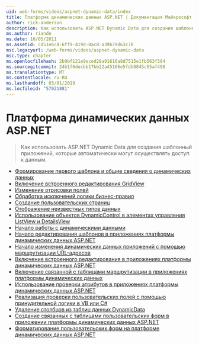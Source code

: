 ```yaml
---
uid: web-forms/videos/aspnet-dynamic-data/index
title: Платформа динамических данных ASP.NET | Документация Майкрософт
author: rick-anderson
description: Как использовать ASP.NET Dynamic Data для создания шаблонный приложений, которые автоматически могут осуществлять доступ к данным.
ms.author: riande
ms.date: 10/05/2011
ms.assetid: cd51e6c4-6ff9-419d-8ac8-a39b79d63c78
msc.legacyurl: /web-forms/videos/aspnet-dynamic-data
msc.type: chapter
ms.openlocfilehash: 2b9bf121e9eced28a91616a8d7515e1fb563f304
ms.sourcegitcommit: 24b1f6decbb17bb22a45166e5fdb0845c65af498
ms.translationtype: MT
ms.contentlocale: ru-RU
ms.lasthandoff: 03/01/2019
ms.locfileid: "57021881"
---
```

<a name="aspnet-dynamic-data"></a>Платформа динамических данных ASP.NET
====================
> Как использовать ASP.NET Dynamic Data для создания шаблонный приложений, которые автоматически могут осуществлять доступ к данным.


- [Формирование первого шаблона и общие сведения о динамических данных](your-first-scaffold-and-what-is-dynamic-data.md)
- [Включение встроенного редактирования GridView](how-do-i-enable-inline-gridview-editing.md)
- [Изменение отрисовки полей](how-do-i-change-how-my-fields-render.md)
- [Обработка исключений логики бизнес-правил](how-do-i-handle-business-logic-exceptions.md)
- [Создание пользовательских страниц](how-do-i-make-custom-pages.md)
- [Отображение неизвестных типов данных](how-do-i-display-unknown-datatypes.md)
- [Использование объектов DynamicControl в элементах управления ListView и DetailsView](how-do-i-use-a-dynamiccontrol-in-listview-and-detailsview-controls.md)
- [Начало работы с динамическими данными](getting-started-with-dynamic-data.md)
- [Начало редактирования шаблонов в приложениях платформы динамических данных ASP.NET](begin-editing-the-templates-in-aspnet-dynamic-data-applications.md)
- [Начало изменения динамических данных приложений с помощью маршрутизации URL-адресов](begin-modifying-dynamic-data-applications-with-url-routing.md)
- [Включение встроенного редактирования в приложениях платформы динамических данных ASP.NET](enable-in-line-editing-in-aspnet-dynamic-data-applications.md)
- [Включение связанной с таблицами маршрутизации в приложениях платформы динамических данных](how-to-enable-table-specific-routing-in-dynamic-data-applications.md)
- [Использование проверки атрибутов в приложениях платформы динамических данных ASP.NET](how-to-use-attribute-validation-in-aspnet-dynamic-data-applications.md)
- [Реализация проверки пользовательских полей с помощью принудительной логики в VB или C#](how-to-implement-custom-field-validation-with-imperative-logic-in-vb-or-c.md)
- [Удаление столбцов из таблиц данных DynamicData](how-to-remove-columns-from-your-dynamicdata-data-grids.md)
- [Создание связанных с таблицами пользовательских форм в приложении платформы динамических данных ASP.NET](how-to-create-table-specific-custom-forms-in-an-aspnet-dynamic-data-application.md)
- [Форматирование пользовательских форм на платформе динамических данных ASP.NET](aspnet-dynamic-data-custom-form-formatting.md)
